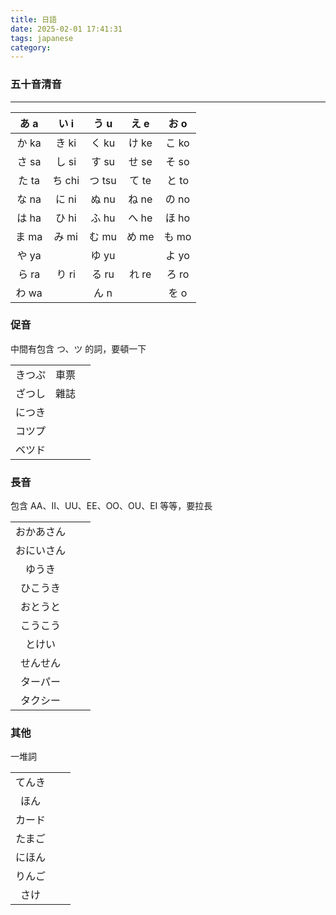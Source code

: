 ```yaml
---
title: 日語
date: 2025-02-01 17:41:31
tags: japanese
category:
---
```


### 五十音清音

---

| あ a  |  い i  |  う u  | え e  | お o  |
| :---: | :----: | :----: | :---: | :---: |
| か ka | き ki  | く ku  | け ke | こ ko |
| さ sa | し si  | す su  | せ se | そ so |
| た ta | ち chi | つ tsu | て te | と to |
| な na | に ni  | ぬ nu  | ね ne | の no |
| は ha | ひ hi  | ふ hu  | へ he | ほ ho |
| ま ma | み mi  | む mu  | め me | も mo |
| や ya |        | ゆ yu  |       | よ yo |
| ら ra | り ri  | る ru  | れ re | ろ ro |
| わ wa |        |  ん n  |       | を o  |

### 促音

中間有包含 つ、ツ 的詞，要頓一下

|        |      |     |
| :----: | :--: | :-: |
| きつぷ | 車票 |     |
| ざつし | 雜誌 |     |
| につき |      |     |
| コツプ |      |     |
| ベツド |      |     |

### 長音

包含 AA、II、UU、EE、OO、OU、EI 等等，要拉長

|            |     |     |
| :--------: | :-: | :-: |
| おかあさん |     |     |
| おにいさん |     |     |
|   ゆうき   |     |     |
|  ひこうき  |     |     |
|  おとうと  |     |     |
|  こうこう  |     |     |
|   とけい   |     |     |
|  せんせん  |     |     |
|  ターパー  |     |     |
|  タクシー  |     |     |

### 其他

一堆詞

|        |     |     |
| :----: | :-: | :-: |
| てんき |     |     |
|  ほん  |     |     |
| カード |     |     |
| たまご |     |     |
| にほん |     |     |
| りんご |     |     |
|  さけ  |     |     |
